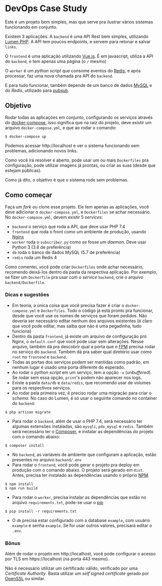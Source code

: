 # DevOps Case Study

Este é um projeto bem simples, mas que serve pra
ilustrar vários sistemas funcionando em conjunto.

Existem 3 aplicações. A `backend`
é uma API Rest bem simples, utilizando [Lumen PHP](https://lumen.laravel.com/). A API tem poucos endpoints, e servem para retonar e salvar `links`.

O `frontend` é uma aplicação utilizando
[Vue.js](). É em javascript, utiliza a API do `backend`, e tem apenas uma página (o `/` mesmo)

O `worker` é um _python script_ que  consome eventos do [Redis](https://redis.io/), e após processar, faz uma nova chamada pra API do `backend`.

E para tudo funcionar, também depende de um
banco de dados [MySQL](https://www.mysql.com/) e do _Redis_, utilizado para [pubsub](https://redis.io/topics/pubsub).

## Objetivo

Rodar todas as aplicações em conjunto, configurando os serviços através do [docker-compose](https://docs.docker.com/compose/), isso significa que na raiz do projeto, deve existir um arquivo `docker-compose.yml`, e que ao rodar o comando:

```
$ docker-compose up
```

Podemos acessar http://localhost e ver o sistema funcionando sem problemas, adicionando novos links.

Como você irá resolver é aberto, pode usar um ou
mais `Dockerfiles` pra configuração, pode utilizar imagens já prontas, ou criar as suas (desde que estejam públicas).

Como já dito, o objetivo é que o sistema rode sem problemas.


## Como começar

Faça um _fork_ ou clone esse projeto. Ele tem apenas as aplicações, você deve adicionar o `docker-compose.yml`, e `Dockerfiles` se achar necessário. No `docker-compose.yml`, devem existir 5 _services_:

- `backend` o serviço que roda a API, que deve usar PHP 7.4
- `frontend` que roda o front como um ambiente de produção, usando [Nginx](https://nginx.org/)
- `worker` roda o `subscriber.py` como se fosse um _daemon_. Deve usar Python 3 (3.8 de preferência)
- `db` roda o banco de dados MySQL (5.7 de preferência)
- `redis` roda um Redis 4

Como comentei, você pode criar `Dockerfiles` onde achar necessário, recomendo deixá-los dentro da pasta da respectiva aplicação. Por exemplo, se fizer um `Dockerfile` pra usar com o _service_ `backend`, crie o arquivo `backend/Dockerfile`.

### Dicas e sugestões

- Em teoria, a única coisa que você precisa fazer é criar o `docker-compose.yml` e `Dockerfiles`. Todo o código já está pronto pra funcionar, desde que você use os nomes de serviços que foram pedidos. Não deveria ser necessário editar nenhum dos arquivos existentes (é claro que você pode editar, mas saiba que não é uma pegadinha, tudo funciona)
- Dentro da pasta `frontend`, já existe um arquivo de configuração pro Nginx, o `default.conf` que você pode usar sem alterações. Nesse arquivo, também dá pra descobrir qual a porta que o [FPM](https://php-fpm.org/) precisa rodar no serviço do `backend`. Também dá pra saber qual diretório usar como `root` no `frontend` e `backend`.
- Todas as portas dos serviços podem ser mantidas como padrão, em nenhum lugar é usado uma porta diferente do esperado.
- Ao rodar o _python script_ em um serviço, tem a opção `-u` (_unbuffered_). Se rodar sem essa opção, `print`'s podem não aparecer nos logs.
- Existe a pasta `data/db` e `data/redis`, que recomendo usar de volumes para os respectivos serviços.
- Ao rodar pela primeira vez, é preciso rodar uma migração para criar o _schema_. No caso do Lumen, é só usar o seguinte comando no container do `backend`:
```
$ php artisan migrate
```
- Para rodar o `backend`, além de usar o PHP 7.4, será necessário ter algumas extensões instaladas, são `mysqli`, `pdo_mysql` e `redis`. Também será necessário ter o [Composer](https://getcomposer.org/), e instalar as dependências do projeto com o comando abaixo:
```
$ composer install
```
- No `backend`, as variáveis de ambiente que 
configuram a aplicação, estão presentes no
arquivo `backend/.env`
- Para rodar o `frontend`, você pode gerar o projeto pra deploy em produção com o comando abaixo. O projeto será gerado em `dist`. Antes, precisa ter instalado as dependências usando o próprio [NPM](https://www.npmjs.com/).
```
$ npm install
$ npm run build
```
- Para rodar o `worker`, precisa instalar as dependências que estão no arquivo `requirements.txt`, pode-se usar o [pip](https://pip.pypa.io/en/stable/)
```
$ pip install -r requirements.txt
```
- O `db` precisa estar configurado com a database `example`, com usuário `example` e senha `example`. Se for usar outros valores, precisará editar o `.env`.

### Bônus
Além de rodar o projeto em http://localhost, você pode configurar o acesso por TLS em https://localhost (na porta 443 mesmo).

Não é necessário utilizar um certificado válido, verificado por uma _Certificate Authority_. Basta utilizar um _self signed certificate_ gerado por [OpenSSL](https://www.openssl.org/) ou similar.
